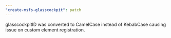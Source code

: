 ```yaml
---
"create-msfs-glasscockpit": patch
---
```


glasscockpitID was converted to CamelCase instead of KebabCase causing issue on custom element registration.
